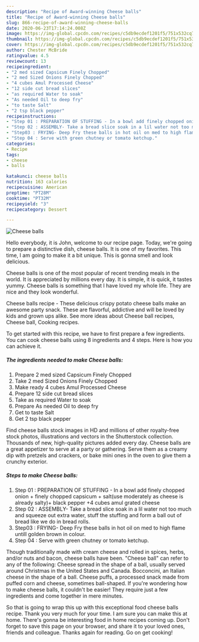 ```yaml
---
description: "Recipe of Award-winning Cheese balls"
title: "Recipe of Award-winning Cheese balls"
slug: 866-recipe-of-award-winning-cheese-balls
date: 2020-06-23T17:14:24.008Z
image: https://img-global.cpcdn.com/recipes/c5db9ecdef1201f5/751x532cq70/cheese-balls-recipe-main-photo.jpg
thumbnail: https://img-global.cpcdn.com/recipes/c5db9ecdef1201f5/751x532cq70/cheese-balls-recipe-main-photo.jpg
cover: https://img-global.cpcdn.com/recipes/c5db9ecdef1201f5/751x532cq70/cheese-balls-recipe-main-photo.jpg
author: Chester McBride
ratingvalue: 4.5
reviewcount: 13
recipeingredient:
- "2 med sized Capsicum Finely Chopped"
- "2 med Sized Onions Finely Chopped"
- "4 cubes Amul Processed Cheese"
- "12 side cut bread slices"
- "as required Water to soak"
- "As needed Oil to deep fry"
- "to taste Salt"
- "2 tsp black pepper"
recipeinstructions:
- "Step 01 : PREPARATION OF STUFFING - In a bowl add finely chopped onion + finely chopped capsicum + salt(use moderately as cheese is already salty)+ black pepper +4 cubes amul grated cheese"
- "Step 02 : ASSEMBLY- Take a bread slice soak in a lil water not too much and squeeze out extra water, stuff the stuffing and form a ball out of bread like we do in bread rolls."
- "Step03 : FRYING- Deep Fry these balls in hot oil on med to high flame untill golden brown in colour."
- "Step 04 : Serve with green chutney or tomato ketchup."
categories:
- Recipe
tags:
- cheese
- balls

katakunci: cheese balls 
nutrition: 163 calories
recipecuisine: American
preptime: "PT28M"
cooktime: "PT32M"
recipeyield: "3"
recipecategory: Dessert

---
```



![Cheese balls](https://img-global.cpcdn.com/recipes/c5db9ecdef1201f5/751x532cq70/cheese-balls-recipe-main-photo.jpg)

Hello everybody, it is John, welcome to our recipe page. Today, we're going to prepare a distinctive dish, cheese balls. It is one of my favorites. This time, I am going to make it a bit unique. This is gonna smell and look delicious.

Cheese balls is one of the most popular of recent trending meals in the world. It is appreciated by millions every day. It is simple, it is quick, it tastes yummy. Cheese balls is something that I have loved my whole life. They are nice and they look wonderful.

Cheese balls recipe - These delicious crispy potato cheese balls make an awesome party snack. These are flavorful, addictive and will be loved by kids and grown ups alike. See more ideas about Cheese ball recipes, Cheese ball, Cooking recipes.


To get started with this recipe, we have to first prepare a few ingredients. You can cook cheese balls using 8 ingredients and 4 steps. Here is how you can achieve it.

<!--inarticleads1-->

##### The ingredients needed to make Cheese balls:

1. Prepare 2 med sized Capsicum Finely Chopped
1. Take 2 med Sized Onions Finely Chopped
1. Make ready 4 cubes Amul Processed Cheese
1. Prepare 12 side cut bread slices
1. Take as required Water to soak
1. Prepare As needed Oil to deep fry
1. Get to taste Salt
1. Get 2 tsp black pepper


Find cheese balls stock images in HD and millions of other royalty-free stock photos, illustrations and vectors in the Shutterstock collection. Thousands of new, high-quality pictures added every day. Cheese balls are a great appetizer to serve at a party or gathering. Serve them as a creamy dip with pretzels and crackers, or bake mini ones in the oven to give them a crunchy exterior. 

<!--inarticleads2-->

##### Steps to make Cheese balls:

1. Step 01 : PREPARATION OF STUFFING - In a bowl add finely chopped onion + finely chopped capsicum + salt(use moderately as cheese is already salty)+ black pepper +4 cubes amul grated cheese
1. Step 02 : ASSEMBLY- Take a bread slice soak in a lil water not too much and squeeze out extra water, stuff the stuffing and form a ball out of bread like we do in bread rolls.
1. Step03 : FRYING- Deep Fry these balls in hot oil on med to high flame untill golden brown in colour.
1. Step 04 : Serve with green chutney or tomato ketchup.


Though traditionally made with cream cheese and rolled in spices, herbs, and/or nuts and bacon, cheese balls have been. &#34;Cheese ball&#34; can refer to any of the following: Cheese spread in the shape of a ball, usually served around Christmas in the United States and Canada. Bocconcini, an Italian cheese in the shape of a ball. Cheese puffs, a processed snack made from puffed corn and cheese, sometimes ball-shaped. If you&#39;re wondering how to make cheese balls, it couldn&#39;t be easier! They require just a few ingredients and come together in mere minutes. 

So that is going to wrap this up with this exceptional food cheese balls recipe. Thank you very much for your time. I am sure you can make this at home. There's gonna be interesting food in home recipes coming up. Don't forget to save this page on your browser, and share it to your loved ones, friends and colleague. Thanks again for reading. Go on get cooking!
